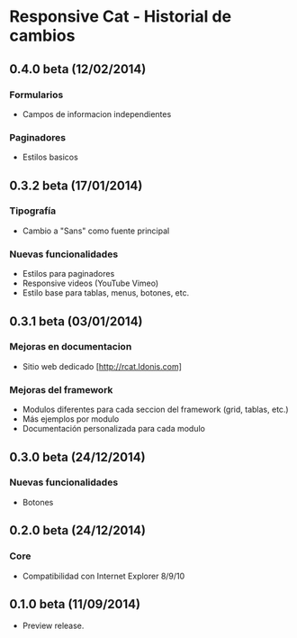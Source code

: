 Responsive Cat - Historial de cambios
===================

0.4.0 beta (12/02/2014)
------------------
### Formularios
* Campos de informacion independientes

### Paginadores
* Estilos basicos

0.3.2 beta (17/01/2014)
------------------
### Tipografía
* Cambio a "Sans" como fuente principal

### Nuevas funcionalidades
* Estilos para paginadores
* Responsive videos (YouTube Vimeo)
* Estilo base para tablas, menus, botones, etc.

0.3.1 beta (03/01/2014)
------------------
### Mejoras en documentacion
* Sitio web dedicado [http://rcat.ldonis.com]

### Mejoras del framework
* Modulos diferentes para cada seccion del framework (grid, tablas, etc.)
* Más ejemplos por modulo
* Documentación personalizada para cada modulo

0.3.0 beta (24/12/2014)
------------------
### Nuevas funcionalidades
* Botones


0.2.0 beta (24/12/2014)
------------------

### Core

* Compatibilidad con Internet Explorer 8/9/10

0.1.0 beta (11/09/2014)
------------------

* Preview release.